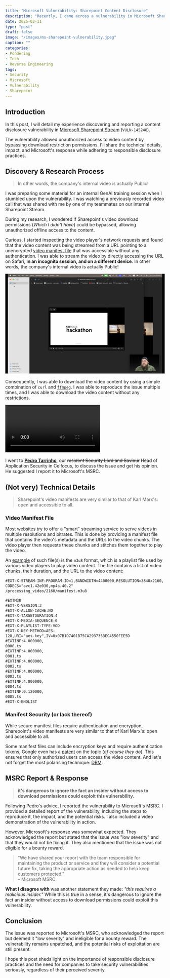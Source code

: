 ```yaml
---
title: "Microsoft Vulnerability: Sharepoint Content Disclosure"
description: "Recently, I came across a vulnerability in Microsoft Sharepoint that allowed bypassing video content download permissions. In this post, I will share the details of the vulnerability, the reproduction process and steps, and how Microsoft’s MSRC handled my report."
date: 2025-02-11
type: "post"
draft: false
image: "/images/ms-sharepoint-vulnerability.jpeg"
caption: ""
categories:
- Pondering
- Tech
- Reverse Engineering
tags:
- Security
- Microsoft
- Vulnerability
- Sharepoint
---
```


## Introduction
In this post, I will detail my experience discovering and reporting a content disclosure vulnerability in [Microsoft Sharepoint Stream](https://learn.microsoft.com/en-us/stream/streamnew/overview) (`VULN-145248`).

The vulnerability allowed unauthorized access to video content by bypassing download restriction permissions. I'll share the technical details, impact, and Microsoft's response while adhering to responsible disclosure practices.

## Discovery & Research Process
> In other words, the company's internal video is actually Public!

I was preparing some material for an internal GenAI training session when I stumbled upon the vulnerability. I was watching a previously recorded video call that was shared with me by one of my teammates on our internal Sharepoint Stream. 

During my research, I wondered if Sharepoint's video download permissions (_Which I didn't have_) could be bypassed, allowing unauthorized offline access to the content.

Curious, I started inspecting the video player's network requests and found that the video content was being streamed from a URL pointing to a unencrypted [video manifest file](https://api.video/what-is/video-manifest/) that was accessible without any authentication. I was able to stream the video by directly accessing the URL on Safari, __in an incognito session, and on a different device__. In other words, the company's internal video is actually Public!

![Internal Stream video playing on Safari's incognito mode (aka Private mode)](/images/ms-incognito.jpeg  "Internal Stream video playing on Safari's incognito mode (aka Private mode)")

Consequently, I was able to download the video content by using a simple combination of `curl` and [`ffmpeg`](https://www.ffmpeg.org/). I was able to reproduce the issue multiple times, and I was able to download the video content without any restrictions.

<video controls loop="true">
    <source src="/videos/ms-poc.mp4"/>
</video>

I went to [__Pedro Tarrinho__](https://www.linkedin.com/in/tarrinho/), our <s>resident Security Lord and Saviour</s> Head of Application Security in Celfocus, to discuss the issue and get his opinion. He suggested I report it to Microsoft's MSRC.

## (Not very) Technical Details
> Sharepoint's video manifests are very similar to that of Karl Marx's: open and accessible to all.

### Video Manifest File
Most websites try to offer a "smart" streaming service to serve videos in multiple resolutions and bitrates. This is done by providing a manifest file that contains the video's metadata and the URLs to the video chunks. The video player then requests these chunks and stitches them together to play the video.

An [example](https://api.video/what-is/video-manifest/) of such file(s) is the `m3u8` format, which is a playlist file used by various video players to play video content. The file contains a list of video chunks, their duration, and the URL to the video content:
```m3u8
#EXT-X-STREAM-INF:PROGRAM-ID=1,BANDWIDTH=4400000,RESOLUTION=3840x2160, CODECS="avc1.42e030,mp4a.40.2"
/processing_video/2160/manifest.m3u8
```

```m3u8
#EXTM3U
#EXT-X-VERSION:3
#EXT-X-ALLOW-CACHE:NO
#EXT-X-TARGETDURATION:4
#EXT-X-MEDIA-SEQUENCE:0
#EXT-X-PLAYLIST-TYPE:VOD
#EXT-X-KEY:METHOD=AES-128,URI="aes.key",IV=0x07B1D7401B75CA2937353EC4550FEE5D
#EXTINF:4.000000,
0000.ts
#EXTINF:4.000000,
0001.ts
#EXTINF:4.000000,
0002.ts
#EXTINF:4.000000,
0003.ts
#EXTINF:4.000000,
0004.ts
#EXTINF:0.120000,
0005.ts
#EXT-X-ENDLIST
```

### Manifest Security (or lack thereof)
While secure manifest files require authentication and encryption, Sharepoint's video manifests are very similar to that of Karl Marx's: open and accessible to all.

Some manifest files can include encryption keys and require authentication tokens, Google even has a [patent](https://patents.google.com/patent/US11039181B1/en) on the topic (_of course they do_). This ensures that only authorized users can access the video content. And let's not forget the most polarising technique: [DRM](https://en.wikipedia.org/wiki/Digital_rights_management).

## MSRC Report & Response

> __it's dangerous to ignore the fact an insider without access to download permissions could exploit this vulnerability.__

Following Pedro's advice, I reported the vulnerability to Microsoft's MSRC. I provided a detailed report of the vulnerability, including the steps to reproduce it, the impact, and the potential risks. I also included a video demonstration of the vulnerability in action.

However, Microsoft's response was somewhat expected. They acknowledged the report but stated that the issue was "low severity" and that they would not be fixing it. They also mentioned that the issue was not eligible for a bounty reward.

> "We have shared your report with the team responsible for maintaining the product or service and they will consider a potential future fix, taking the appropriate action as needed to help keep customers protected." \
> – Microsoft MSRC

__What I disagree with__ was another statement they made: _"this requires a malicious insider."_ While this is true in a sense, it's dangerous to ignore the fact an insider without access to download permissions could exploit this vulnerability.

## Conclusion
The issue was reported to Microsoft's MSRC, who acknowledged the report but deemed it "low severity" and ineligible for a bounty reward. The vulnerability remains unpatched, and the potential risks of exploitation are still present.

I hope this post sheds light on the importance of responsible disclosure practices and the need for companies to take security vulnerabilities seriously, regardless of their perceived severity.
